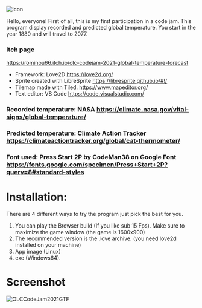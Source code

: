 ![icon](https://user-images.githubusercontent.com/33361919/156087025-9eee85f2-f301-4bd2-8abc-3739d0945c4b.png)

Hello, everyone! First of all, this is my first participation in a code jam. This program display recorded and predicted global temperature. You start in the year 1880 and will travel to 2077. 

### Itch page
https://rominou66.itch.io/olc-codejam-2021-global-temperature-forecast

* Framework: Love2D https://love2d.org/
* Sprite created with LibreSprite https://libresprite.github.io/#!/
* Tilemap made with Tiled. https://www.mapeditor.org/
* Text editor: VS Code https://code.visualstudio.com/

### Recorded temperature: NASA https://climate.nasa.gov/vital-signs/global-temperature/

### Predicted temperature: Climate Action Tracker https://climateactiontracker.org/global/cat-thermometer/

### Font used: Press Start 2P by CodeMan38 on Google Font https://fonts.google.com/specimen/Press+Start+2P?query=8#standard-styles

# Installation:
There are 4 different ways to try the program just pick the best for you.

1. You can play the Browser build (If you like sub 15 Fps). Make sure to maximize the game window (the game is 1600x900)
2. The recommended version is the .love archive. (you need love2d installed on your machine) 
3. App image (Linux)
4. exe (Windows64). 

# Screenshot
![OLCCodeJam2021GTF](https://user-images.githubusercontent.com/33361919/156086944-12c847d9-c26a-4c89-bf2d-c0b881ac4bea.png)
